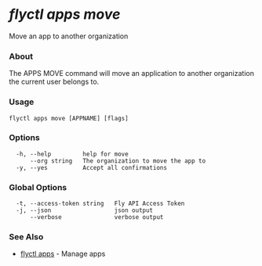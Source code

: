 # _flyctl apps move_

Move an app to another organization

### About

The APPS MOVE command will move an application to another 
organization the current user belongs to.

### Usage
~~~
flyctl apps move [APPNAME] [flags]
~~~

### Options

~~~
  -h, --help         help for move
      --org string   The organization to move the app to
  -y, --yes          Accept all confirmations
~~~

### Global Options

~~~
  -t, --access-token string   Fly API Access Token
  -j, --json                  json output
      --verbose               verbose output
~~~

### See Also

* [flyctl apps](/docs/flyctl/apps/)	 - Manage apps

